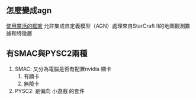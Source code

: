 ## 怎麼變成agn
[使用靈活的框架](https://github.com/google-deepmind/pysc2?tab=readme-ov-file#pysc2---starcraft-ii-learning-environment)
允許集成自定義模型（AGN）處理來自StarCraft II的地圖觀測數據和特徵層

## 有SMAC與PYSC2兩種
1. SMAC:
   又分為電腦是否有配置nvidia 顯卡
   1. 有顯卡
   2. 無險卡
2. PYSC2:
   是偏向 小遊戲 的套件
